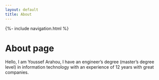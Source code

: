 ```yaml
---
layout: default
title: About
---
```

{%- include navigation.html %}
# About page

Hello, I am Youssef Arahou, I have an engineer’s degree (master’s degree level) in information technology with an experience of 12 years with great companies.

 
